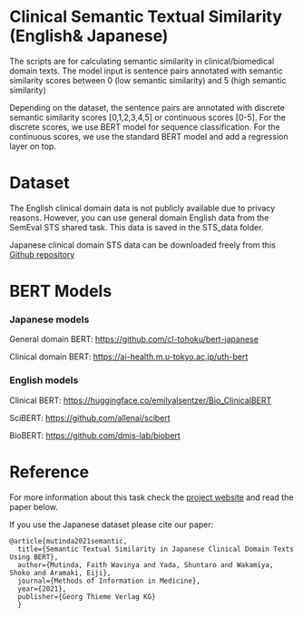 # Clinical Semantic Textual Similarity (English& Japanese)
The scripts are for calculating semantic similarity in clinical/biomedical domain texts.
The model input is sentence pairs annotated with semantic similarity scores between 0 (low semantic similarity) and 5 (high semantic similarity)

Depending on the dataset, the sentence pairs are annotated with discrete semantic similarity scores [0,1,2,3,4,5] or continuous scores [0-5].
For the discrete scores, we use BERT model for sequence classification.
For the continuous scores, we use the standard BERT model and add a regression layer on top.



# Dataset
The English clinical domain data is not publicly available due to privacy reasons.
However, you can use general domain English data from the SemEval STS shared task. This data is saved in the STS_data folder.

Japanese clinical domain STS data can be downloaded freely from this <a href="https://github.com/sociocom/Japanese-Clinical-STS" target="_blank">Github repository</a>


# BERT Models

### Japanese models
General domain BERT: <a href="https://github.com/cl-tohoku/bert-japanese">https://github.com/cl-tohoku/bert-japanese</a>

Clinical domain BERT: <a href="https://ai-health.m.u-tokyo.ac.jp/uth-bert"> https://ai-health.m.u-tokyo.ac.jp/uth-bert</a>

### English models
Clinical BERT: <a href="https://huggingface.co/emilyalsentzer/Bio_ClinicalBERT">https://huggingface.co/emilyalsentzer/Bio_ClinicalBERT</a>

SciBERT: <a href="https://github.com/allenai/scibert">https://github.com/allenai/scibert</a>

BioBERT: <a href="https://github.com/dmis-lab/biobert">https://github.com/dmis-lab/biobert</a>






# Reference
For more information about this task check the <a href="https://faith-wm.github.io/sts_proj.html" target="_blank">project website</a> and read the paper below.

If you use the Japanese dataset please cite our paper:
```
@article{mutinda2021semantic,
  title={Semantic Textual Similarity in Japanese Clinical Domain Texts Using BERT},
  author={Mutinda, Faith Wavinya and Yada, Shuntaro and Wakamiya, Shoko and Aramaki, Eiji},
  journal={Methods of Information in Medicine},
  year={2021},
  publisher={Georg Thieme Verlag KG}
  }
```
